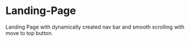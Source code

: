 # Landing-Page
Landing Page with dynamically created nav bar and smooth scrolling with move to top button.
